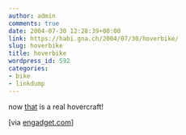 ```yaml
---
author: admin
comments: true
date: 2004-07-30 12:28:39+00:00
link: https://habi.gna.ch/2004/07/30/hoverbike/
slug: hoverbike
title: hoverbike
wordpress_id: 592
categories:
- bike
- linkdump
---
```


now [that](http://transportation.engadget.com/entry/1017024257067771/) is a real hovercraft!

[via [engadget.com](http://transportation.engadget.com/entry/1017024257067771/)]

